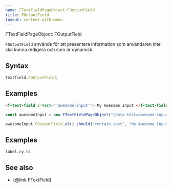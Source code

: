 ```yaml
---
name: FTextFieldPageObject:FOutputField
title: FOutputField
layout: content-with-menu
---
```


FTextFieldPageObject: FOutputField

`FOutputField` används för att presentera information som användaren inte ska kunna redigera och som är dynamisk.

## Syntax

```ts
textfield.FOutputField;
```

## Examples

```html static
<f-text-field v-test="'awesome-input'"> My Awesome Input </f-text-field>
```

```ts
const awesomeInput = new FTextFieldPageObject("[data-test=awesome-input]");

awesomeInput.FOutputField.el().should("contain.text", "My Awesome Input");
```

## Examples

```import
label.cy.ts
```

## See also

-   {@link FTextField}
